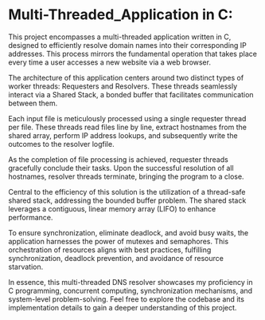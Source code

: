 # Multi-Threaded_Application in C:


This project encompasses a multi-threaded application written in C, designed to efficiently resolve domain names into their corresponding IP addresses. This process mirrors the fundamental operation that takes place every time a user accesses a new website via a web browser.

The architecture of this application centers around two distinct types of worker threads: Requesters and Resolvers. These threads seamlessly interact via a Shared Stack, a bonded buffer that facilitates communication between them.

Each input file is meticulously processed using a single requester thread per file. These threads read files line by line, extract hostnames from the shared array, perform IP address lookups, and subsequently write the outcomes to the resolver logfile.

As the completion of file processing is achieved, requester threads gracefully conclude their tasks. Upon the successful resolution of all hostnames, resolver threads terminate, bringing the program to a close.


Central to the efficiency of this solution is the utilization of a thread-safe shared stack, addressing the bounded buffer problem. The shared stack leverages a contiguous, linear memory array (LIFO) to enhance performance.


To ensure synchronization, eliminate deadlock, and avoid busy waits, the application harnesses the power of mutexes and semaphores. This orchestration of resources aligns with best practices, fulfilling synchronization, deadlock prevention, and avoidance of resource starvation.

In essence, this multi-threaded DNS resolver showcases my proficiency in C programming, concurrent computing, synchronization mechanisms, and system-level problem-solving. Feel free to explore the codebase and its implementation details to gain a deeper understanding of this project.








